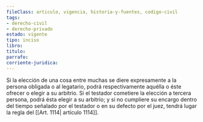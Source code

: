 ```yaml
---
fileClass: articulo, vigencia, historia-y-fuentes, codigo-civil
tags:
- derecho-civil
- derecho-privado
estado: vigente
tipo: inciso
libro:
titulo:
parrafo:
corriente-juridica:
---
```

Si la elección de una cosa entre muchas se diere expresamente a la persona obligada o al legatario, podrá respectivamente aquélla o éste ofrecer o elegir a su arbitrio. Si el testador cometiere la elección a tercera persona, podrá ésta elegir a su arbitrio; y si no cumpliere su encargo dentro del tiempo señalado por el testador o en su defecto por el juez, tendrá lugar la regla del [[Art. 1114| artículo 1114]].